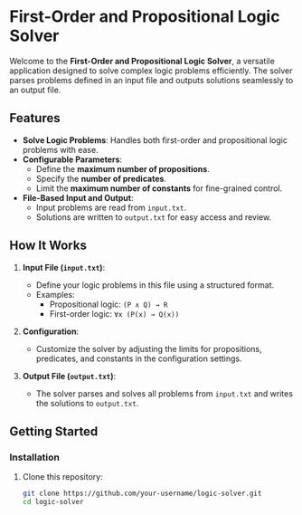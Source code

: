 # First-Order and Propositional Logic Solver

Welcome to the **First-Order and Propositional Logic Solver**, a versatile application designed to solve complex logic problems efficiently. The solver parses problems defined in an input file and outputs solutions seamlessly to an output file.

## Features

- **Solve Logic Problems**: Handles both first-order and propositional logic problems with ease.
- **Configurable Parameters**:
  - Define the **maximum number of propositions**.
  - Specify the **number of predicates**.
  - Limit the **maximum number of constants** for fine-grained control.
- **File-Based Input and Output**:
  - Input problems are read from `input.txt`.
  - Solutions are written to `output.txt` for easy access and review.

## How It Works

1. **Input File (`input.txt`)**:
   - Define your logic problems in this file using a structured format.
   - Examples:
     - Propositional logic: `(P ∧ Q) → R`
     - First-order logic: `∀x (P(x) → Q(x))`

2. **Configuration**:
   - Customize the solver by adjusting the limits for propositions, predicates, and constants in the configuration settings.

3. **Output File (`output.txt`)**:
   - The solver parses and solves all problems from `input.txt` and writes the solutions to `output.txt`.

## Getting Started

### Installation

1. Clone this repository:
   ```bash
   git clone https://github.com/your-username/logic-solver.git
   cd logic-solver
